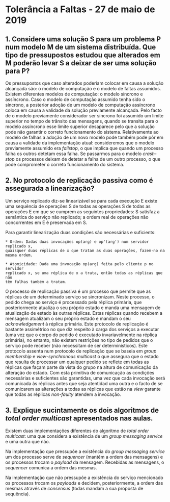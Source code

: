 # Tolerância a Faltas - 27 de maio de 2019

## 1. Considere uma solução S para um problema P num modelo M de um sistema distribuída. Que tipo de pressupostos estudou que alterados em M poderão levar S a deixar de ser uma solução para P?

Os pressupostos que caso alterados poderiam colocar em causa a solução alcançada
são: o modelo de computação e o modelo de faltas assumidos. Existem diferentes
modelos de computação: o modelo síncrono e assíncrono. Caso o modelo de
computação assumido tenha sido o síncrono, a posterior adoção de um modelo de
computação assíncrono coloca em causa a validade da solução previamente
alcançada. Pelo facto de o modelo previamente considerador ser síncrono foi
assumido um limite superior no tempo de trânsito das mensagens, quando se
transita para o modelo assíncrono esse limite superior desaparece pelo que a
solução pode não garantir o correto funcionamento do sistema. Relativamente ao
modelo de falhas a adoção de um novo modelo pode também pode pôr em causa a
validade da implementação atual: consideremos que o modelo previamente assumido
era _failstop_, o que implica que quando um processo falha os outros detetam
essa falha. Se passarmos para o modelo _crash-stop_ os processos deixam de
detetar a falha de um outro processo, o que pode comprometer o correto
funcionamento do sistema.

## 2. No protocolo de replicação passiva como é assegurada a linearização?

Um serviço replicado diz-se linearizável se para cada execução E existe uma
sequência de operações S de todas as operações S de todas as operações E em que
se cumprem as seguintes propriedades: S satisfaz a semântica do serviço não
replicado; a ordem real de operações não concorrentes em E é preservada em S.

Para garantir linearização duas condições são necessárias e suficients:

    * Ordem: Dadas duas invocações op(arg) e op'(arg') num servidor replicado x,
    quaisquer duas réplicas de x que tratam as duas operações, fazem-no na
    mesma ordem.

    * Atomicidade: Dada uma invocação op(arg) feita pelo cliente p no servidor
    replicado x, se uma réplica de x a trata, então todas as réplicas que não
    têm falhas também a tratam.

O processo de replicação passiva é um processo que permite que as réplicas de um
determinado serviço se sincronizam. Neste processo, o pedido chega ao serviço é
processado pela réplica primária, que posteriormente atualiza o seu próprio
estado e manda uma mensagem de atualização de estado às outras réplicas. Estas
réplicas quando recebem a mensagem atualizam o seu próprio estado e mandam o seu
_acknowledgement_ à réplica primária. Este protocolo de replicação é bastante
assimétrico no que diz respeito à carga dos serviços a executar (uma vez que o
corpo do pedido é executado invariavelmente na réplica primária), no entanto,
não existem restrições no tipo de pedidos que o serviço pode receber (não
necessitam de ser determinísticos). Este protocolo assenta num protocolo de
replicação que se baseia em _group membership_ e _view-synchronous multicast_ o
que assegura que o estado que resulta de processar um qualquer pedido se reflete
em todas as réplicas que façam parte da vista do grupo na altura de comunicação
da alteração do estado. Com esta primitiva de comunicação as condições
necessárias e suficientes são garantidas, uma vez que cada invocação será
comunicada às réplicas antes que seja atentidad uma outra e o facto de se
comunicarem as alterações a todas as réplicas que estão na _view_ garante que
todas as réplicas _non-faulty_ atendem a invocação.

## 3. Explique sucintamente os dois algoritmos de _total order multicast_ apresentados nas aulas.

Existem duas implementações diferentes do algoritmo de _total order multicast_:
uma que considera a existência de um _group messaging service_ e uma outra que
não.

Na implementação que pressupõe a existência do _group messaging service_ um dos
processo serve de _sequencer_ (mantém a ordem das mensagens) e os processos
trocam o _payload_ da mensagem. Recebidas as mensagens, o _sequencer_ comunica a
ordem das mesmas.

Na implementação que não pressupõe a existência do serviço mencionado os
processos trocam os _payloads_ e decidem, posteriormente, a ordem das mesmas
através de _consensus_ (todas mandam a sua proposta de sequência).
